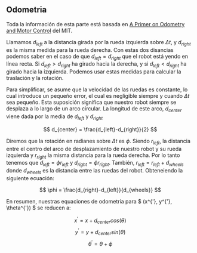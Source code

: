 ## Odometria

Toda la información de esta parte está basada en  [A Primer on Odometry and Motor Control](https://ocw.mit.edu/courses/6-186-mobile-autonomous-systems-laboratory-january-iap-2005/resources/odomtutorial/) del MIT.

Llamamos $d_{left}$ a la distancia girada por la rueda izquierda sobre $\Delta t$, y $d_{right}$ es la misma medida para la rueda derecha. Con estas dos disancias podemos saber en el caso de que $d_{left}=d_{right}$ que el robot está yendo en línea recta. Si $d_{left}\gt d_{right}$ ha girado hacia la derecha, y si $d_{left}\lt d_{right}$ ha girado hacia la izquierda. Podemos usar estas medidas para calcular la traslación y la rotación.

Para simplificar, se asume que la velocidad de las ruedas es constante, lo cual introduce un pequeño error, el cual es negligible siempre y cuando $\Delta t$ sea pequeño. Esta suposición significa que nuestro robot siempre se desplaza a lo largo de un arco circular. La longitud de este arco, $d_{center}$ viene dada por la media de $d_{left}$ y $d_{right}$

$$ d_{center} = \frac{d_{left}-d_{right}}{2} $$

Diremos que la rotación en radianes sobre $\Delta t$ es $\phi$. Siendo $r_{left}$, la distancia entre el centro del arco de desplazamiento de nuestro robot y su rueda izquierda y $r_{right}$ la misma distancia para la rueda derecha. Por lo tanto tenemos que $d_{left} = \phi{ r_{left} }$ y $d_{right} = \phi{ r_{right} }$. También, $r_{left} = r_{left} + d_{wheels}$ donde $d_{wheels}$ es la distancia entre las ruedas del robot. Obteneiendo la siguiente ecuación:

$$ \phi = \frac{d_{right}-d_{left}}{d_{wheels}} $$

En resumen, nuestras equaciones de odometria para $ (x^{'}, y^{'}, \theta^{'}) $ se reducen a:

$$ x^{'} = x + d_{center}cos(\theta) $$
$$ y^{'} = y + d_{center}sin(\theta) $$
$$ \theta^{'} = \theta + \phi $$
